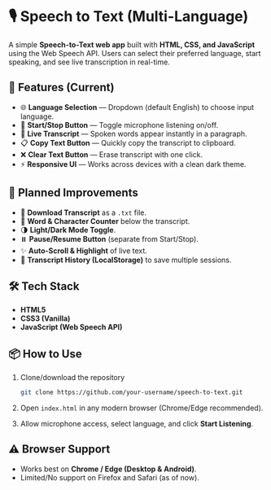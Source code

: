 # 🎙️ Speech to Text (Multi-Language)

A simple **Speech-to-Text web app** built with **HTML, CSS, and JavaScript** using the Web Speech API.
Users can select their preferred language, start speaking, and see live transcription in real-time.

## 🚀 Features (Current)

* 🌐 **Language Selection** — Dropdown (default English) to choose input language.
* 🎤 **Start/Stop Button** — Toggle microphone listening on/off.
* 📝 **Live Transcript** — Spoken words appear instantly in a paragraph.
* 📋 **Copy Text Button** — Quickly copy the transcript to clipboard.
* ❌ **Clear Text Button** — Erase transcript with one click.
* ⚡ **Responsive UI** — Works across devices with a clean dark theme.

## 🔮 Planned Improvements

* 💾 **Download Transcript** as a `.txt` file.
* 🔢 **Word & Character Counter** below the transcript.
* 🌗 **Light/Dark Mode Toggle**.
* ⏸️ **Pause/Resume Button** (separate from Start/Stop).
* ✨ **Auto-Scroll & Highlight** of live text.
* 📂 **Transcript History (LocalStorage)** to save multiple sessions.

## 🛠️ Tech Stack

* **HTML5**
* **CSS3 (Vanilla)**
* **JavaScript (Web Speech API)**

## 📦 How to Use

1. Clone/download the repository

   ```bash
   git clone https://github.com/your-username/speech-to-text.git
   ```
2. Open `index.html` in any modern browser (Chrome/Edge recommended).
3. Allow microphone access, select language, and click **Start Listening**.

## ⚠️ Browser Support

* Works best on **Chrome / Edge (Desktop & Android)**.
* Limited/No support on Firefox and Safari (as of now).

